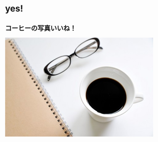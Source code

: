 # yes!

## コーヒーの写真いいね！

![Mou icon](https://github.com/sudodo/sudodo-ebook-test/raw/master/a0002_004890.jpg)